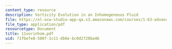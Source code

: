 ```yaml
---
content_type: resource
description: Vorticity Evolution in an Inhomogeneous Fluid
file: https://ol-ocw-studio-app-qa.s3.amazonaws.com/courses/1-63-advanced-fluid-dynamics-of-the-environment-fall-2002/71fbefe8500f1c11db6ebc0d2720ba46_11vorinhom.pdf
file_type: application/pdf
resourcetype: Document
title: 11vorinhom.pdf
uid: 71fbefe8-500f-1c11-db6e-bc0d2720ba46
---
```

